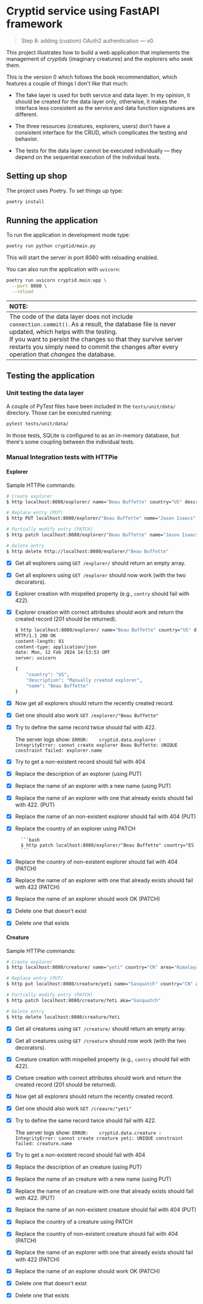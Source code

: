 # Cryptid service using FastAPI framework
> Step 8: adding (custom) OAuth2 authentication &mdash; v0.

This project illustrates how to build a web application that implements the management of *cryptids* (imaginary creatures) and the explorers who seek them.

This is the version 0 which follows the book recommendation, which features a couple of things I don't like that much:

+ The fake layer is used for both service and data layer. In my opinion, it should be created for the data layer only, otherwise, it makes the interface less consistent as the service and data function signatures are different.

+ The three resources (creatures, explorers, users) don't have a consistent interface for the CRUD, which complicates the testing and behavior.

+ The tests for the data layer cannot be executed individually &mdash; they depend on the sequential execution of the individual tests.

## Setting up shop

The project uses Poetry. To set things up type:

```bash
poetry install
```

## Running the application

To run the application in development mode type:

```bash
poetry run python cryptid/main.py
```

This will start the server in port 8080 with reloading enabled.

You can also run the application with `uvicorn`:

```bash
poetry run uvicorn cryptid.main:app \
  --port 8080 \
  --reload
```

| NOTE: |
| :---- |
| The code of the data layer does not include `connection.commit()`. As a result, the database file is never updated, which helps with the testing.<br>If you want to persist the changes so that they survive server restarts you simply need to commit the changes after every operation that *changes* the database. |

## Testing the application

### Unit testing the data layer

A couple of PyTest files have been included in the `tests/unit/data/` directory. Those can be executed running:

```bash
pytest tests/unit/data/
```

In those tests, SQLite is configured to as an in-memory database, but there's some coupling between the individual tests.


### Manual Integration tests with HTTPie

#### Explorer

Sample HTTPie commands:

```bash
# Create explorer
$ http localhost:8080/explorer/ name="Beau Buffette" country="US" description="Manually created explorer"
```

```bash
# Replace entry (PUT)
$ http PUT localhost:8080/explorer/"Beau Buffette" name="Jason Isaacs" country="UK" description="Hello to Jason!"
```

```bash
# Partially modify entry (PATCH)
$ http patch localhost:8080/explorer/"Beau Buffette" name="Jason Isaacs"
```

```bash
# Delete entry
$ http delete http://localhost:8080/explorer/"Beau Buffette"
```


- [X] Get all explorers using `GET /explorer/` should return an empty array.

- [X] Get all explorers using `GET /explorer` should now work (with the two decorators).

- [X] Explorer creation with mispelled property (e.g., `contry` should fail with 422).

- [X] Explorer creation with correct attributes should work and return the created record (201 should be returned).

    ```bash
    $ http localhost:8080/explorer/ name="Beau Buffette" country="US" description="Manually created explorer"
    HTTP/1.1 200 OK
    content-length: 81
    content-type: application/json
    date: Mon, 12 Feb 2024 14:53:53 GMT
    server: uvicorn

    {
        "country": "US",
        "description": "Manually created explorer",
        "name": "Beau Buffette"
    }

    ```

- [X] Now get all explorers should return the recently created record.

- [X] Get one should also work `GET /explorer/"Beau Buffette"`

- [X] Try to define the same record twice should fail with 422.

    The server logs show: `ERROR:    cryptid.data.explorer : IntegrityError: cannot create explorer Beau Buffette: UNIQUE constraint failed: explorer.name`

- [X] Try to get a non-existent record should fail with 404

- [X] Replace the description of an explorer (using PUT)

- [X] Replace the name of an explorer with a new name (using PUT)

- [X] Replace the name of an explorer with one that already exists should fail with 422. (PUT)

- [X] Replace the name of an non-existent explorer should fail with 404 (PUT)

- [X] Replace the country of an explorer using PATCH

        ```bash
        $ http patch localhost:8080/explorer/"Beau Buffette" country="ES
        ```
- [X] Replace the country of non-existent explorer should fail with 404 (PATCH)

- [X] Replace the name of an explorer with one that already exists should fail with 422 (PATCH)

- [X] Replace the name of an explorer should work OK (PATCH)

- [X] Delete one that doesn't exist

- [X] Delete one that exists

#### Creature

Sample HTTPie commands:

```bash
# Create explorer
$ http localhost:8080/creature/ name="yeti" country="CN" area="Himalayas" description="Snowperson" aka="The Abominable Snowman"
```

```bash
# Replace entry (PUT)
$ http put localhost:8080/creature/yeti name="Sasquatch" country="CN" area="Himalayas" description="Snowperson" aka="yeti"
```

```bash
# Partially modify entry (PATCH)
$ http patch localhost:8080/creature/Yeti aka="Sasquatch"
```

```bash
# Delete entry
$ http delete localhost:8080/creature/Yeti
```


- [X] Get all creatures using `GET /creature/` should return an empty array.

- [X] Get all creatures using `GET /creature` should now work (with the two decorators).

- [X] Creature creation with mispelled property (e.g., `contry` should fail with 422).

- [X] Creture creation with correct attributes should work and return the created record (201 should be returned).

- [X] Now get all explorers should return the recently created record.

- [X] Get one should also work `GET /creaure/"yeti"`

- [X] Try to define the same record twice should fail with 422.

    The server logs show: `ERROR:    cryptid.data.creature : IntegrityError: cannot create creature yeti: UNIQUE constraint failed: creature.name`

- [X] Try to get a non-existent record should fail with 404

- [X] Replace the description of an creature (using PUT)

- [X] Replace the name of an creature with a new name (using PUT)

- [X] Replace the name of an creature with one that already exists should fail with 422. (PUT)

- [X] Replace the name of an non-existent creature should fail with 404 (PUT)

- [X] Replace the country of a creature using PATCH

- [X] Replace the country of non-existent creature should fail with 404 (PATCH)

- [X] Replace the name of an explorer with one that already exists should fail with 422 (PATCH)

- [X] Replace the name of an explorer should work OK (PATCH)

- [X] Delete one that doesn't exist

- [X] Delete one that exists